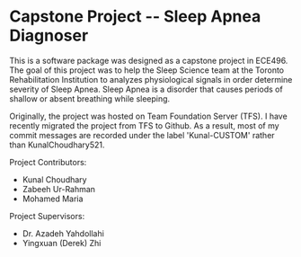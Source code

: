 # Capstone Project -- Sleep Apnea Diagnoser

This is a software package was designed as a capstone project in ECE496. The goal of this project was
to help the Sleep Science team at the Toronto Rehabilitation Institution to analyzes physiological 
signals in order determine severity of Sleep Apnea. Sleep Apnea is a disorder that causes periods 
of shallow or absent breathing while sleeping.

Originally, the project was hosted on Team Foundation Server (TFS). I have recently migrated the 
project from TFS to Github. As a result, most of my commit messages are recorded under the label
'Kunal-CUSTOM' rather than KunalChoudhary521.

Project Contributors:
* Kunal Choudhary
* Zabeeh Ur-Rahman
* Mohamed Maria


Project Supervisors:
* Dr. Azadeh Yahdollahi
* Yingxuan (Derek) Zhi
